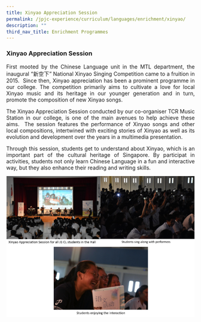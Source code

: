 ```yaml
---
title: Xinyao Appreciation Session
permalink: /jpjc-experience/curriculum/languages/enrichment/xinyao/
description: ""
third_nav_title: Enrichment Programmes
---
```

### **Xinyao Appreciation Session**
<div align=justify>
<p>
First mooted by the Chinese Language unit in the MTL department, the inaugural “新空下” National Xinyao Singing Competition came to a fruition in 2015.  Since then, Xinyao appreciation has been a prominent programme in our college. The competition primarily aims to cultivate a love for local Xinyao music and its heritage in our younger generation and in turn, promote the composition of new Xinyao songs.</p>
<p>
The Xinyao Appreciation Session conducted by our co-organiser TCR Music Station in our college, is one of the main avenues to help achieve these aims.  The session features the performance of Xinyao songs and other local compositions, intertwined with exciting stories of Xinyao as well as its evolution and development over the years in a multimedia presentation.</p>
<p>
Through this session, students get to understand about Xinyao, which is an important part of the cultural heritage of Singapore. By participat in activities, students not only learn Chinese Language in a fun and interactive way, but they also enhance their reading and writing skills.</p>

<img src="/images/XY%20Collage.png">
</div>